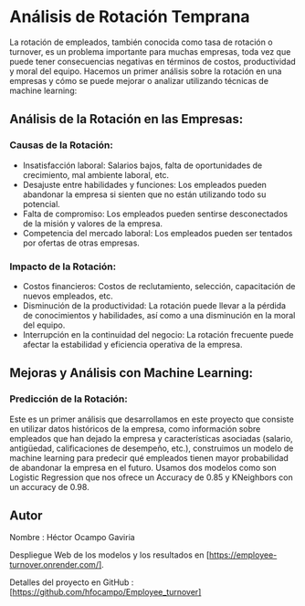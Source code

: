 # Análisis de Rotación Temprana

La rotación de empleados, también conocida como tasa de rotación o turnover, es un problema importante para muchas empresas, toda vez que puede tener consecuencias negativas en términos de costos, productividad y moral del equipo. Hacemos un primer análisis sobre la rotación en una empresas y cómo se puede mejorar o analizar utilizando técnicas de machine learning:


## Análisis de la Rotación en las Empresas:

### Causas de la Rotación:

- Insatisfacción laboral: Salarios bajos, falta de oportunidades de crecimiento, mal ambiente laboral, etc.
- Desajuste entre habilidades y funciones: Los empleados pueden abandonar la empresa si sienten que no están utilizando todo su potencial.
- Falta de compromiso: Los empleados pueden sentirse desconectados de la misión y valores de la empresa.
- Competencia del mercado laboral: Los empleados pueden ser tentados por ofertas de otras empresas.


### Impacto de la Rotación:

- Costos financieros: Costos de reclutamiento, selección, capacitación de nuevos empleados, etc.
- Disminución de la productividad: La rotación puede llevar a la pérdida de conocimientos y habilidades, así como a una disminución en la moral del equipo.
- Interrupción en la continuidad del negocio: La rotación frecuente puede afectar la estabilidad y eficiencia operativa de la empresa.


## Mejoras y Análisis con Machine Learning:

### Predicción de la Rotación:

Este es un primer análisis que desarrollamos en este proyecto que consiste en utilizar datos históricos de la empresa, como información sobre empleados que han dejado la empresa y características asociadas (salario, antigüedad, calificaciones de desempeño, etc.), construimos un modelo de machine learning para predecir qué empleados tienen mayor probabilidad de abandonar la empresa en el futuro. Usamos dos modelos como son Logistic Regression que nos ofrece un Accuracy de 0.85 y KNeighbors con un accuracy de 0.98.


## Autor

Nombre : Héctor Ocampo Gaviria

Despliegue Web de los modelos y los resultados en [https://employee-turnover.onrender.com/].

Detalles del proyecto en GitHub : [https://github.com/hfocampo/Employee_turnover]



